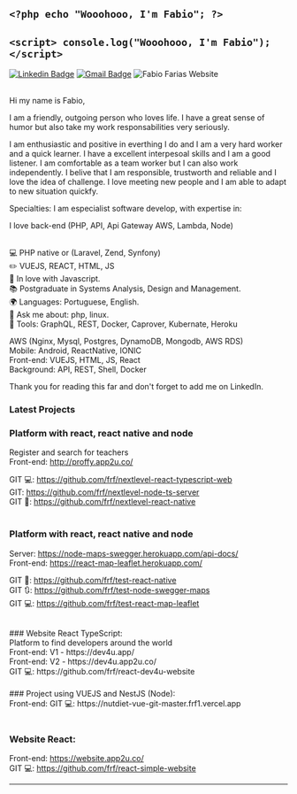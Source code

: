 ## `<?php echo "Wooohooo, I'm Fabio"; ?>`
## `<script> console.log("Wooohooo, I'm Fabio"); </script>`

  [![Linkedin Badge](https://img.shields.io/badge/-LinkedIn-blue?style=flat-square&logo=Linkedin&logoColor=white&link=https://www.linkedin.com/in/fabiorochafarias)](https://www.linkedin.com/in/fabiorochafarias)
  [![Gmail Badge](https://img.shields.io/badge/-Gmail-c14438?style=flat-square&logo=Gmail&logoColor=white&link=mailto:fabio@fabiofarias.com.br)](mailto:fabio@fabiofarias.com.br)
  ![Fabio Farias Website](https://img.shields.io/badge/Website-FABIO-green?link=http://fabiofarias.com.br)

<br/> Hi my name is Fabio, <br/> 

I am a friendly, outgoing person who loves life. I have a great sense of humor but also take my work responsabilities very seriously. <br/> 

I am enthusiastic and positive in everthing I do and I am a very hard worker and a quick learner. I have a excellent interpesoal skills and I am a good listener. I am comfortable as a team worker but I can also work independently. I belive that I am responsible, trustworth and reliable and I love the idea of challenge. I love meeting new people and I am able to adapt to new situation quickfy.<br/> 

Specialties: I am especialist software develop, with expertise in:<br/> 

I love back-end (PHP, API, Api Gateway AWS, Lambda, Node)

<br/>💻 PHP native or (Laravel, Zend, Synfony)
<br/>✏️ VUEJS, REACT, HTML, JS
<br/>💙 In love with Javascript.
<br/>📚 Postgraduate in Systems Analysis, Design and Management.
<br/>🌍 Languages: Portuguese, English.
<br/>💬 Ask me about: php, linux.
<br/>🔧 Tools: GraphQL, REST, Docker, Caprover, Kubernate, Heroku
<br/>

AWS (Nginx, Mysql, Postgres, DynamoDB, Mongodb, AWS RDS)<br/> 
Mobile: Android, ReactNative, IONIC<br/> 
Front-end: VUEJS, HTML, JS, React<br/> 
Background: API, REST, Shell, Docker <br/> 

Thank you for reading this far and don't forget to add me on LinkedIn.

### Latest Projects

### Platform with react, react native and node <br/>
Register and search for teachers<br/>
Front-end: http://proffy.app2u.co/<br/>

GIT 💻: https://github.com/frf/nextlevel-react-typescript-web<br/>
GIT: https://github.com/frf/nextlevel-node-ts-server<br/>
GIT :iphone:: https://github.com/frf/nextlevel-react-native<br/>
<br/>

### Platform with react, react native and node<br/>
Server: https://node-maps-swegger.herokuapp.com/api-docs/<br/>
Front-end: https://react-map-leaflet.herokuapp.com/<br/>

GIT :iphone:: https://github.com/frf/test-react-native <br/>
GIT :arrows_clockwise:: https://github.com/frf/test-node-swegger-maps <br/>
GIT 💻: https://github.com/frf/test-react-map-leaflet <br/>

<br/>
### Website React TypeScript: <br/>
Platform to find developers around the world <br/>
Front-end: V1 - https://dev4u.app/<br/>
Front-end: V2 - https://dev4u.app2u.co/<br/>
GIT 💻: https://github.com/frf/react-dev4u-website<br/>

<br />
### Project using VUEJS and NestJS (Node): <br/>
Front-end: GIT 💻: https://nutdiet-vue-git-master.frf1.vercel.app<br/>
<br/>

### Website React: <br/>
Front-end: https://website.app2u.co/<br/>
GIT 💻: https://github.com/frf/react-simple-website<br/>
<hr/>
